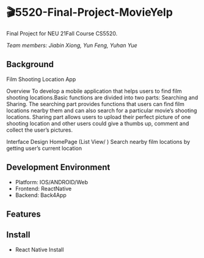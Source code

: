 # 🎬5520-Final-Project-MovieYelp

Final Project for NEU 21Fall Course CS5520.

*Team members: Jiabin Xiong, Yun Feng, Yuhan Yue*

## Background

Film Shooting Location App

Overview
To develop a mobile application that helps users to find film shooting locations.Basic functions are divided into two parts: Searching and Sharing. The searching part provides functions that users can find film locations nearby them and can also search for a particular movie’s shooting locations. Sharing part allows users to upload their perfect picture of one shooting location and other users could give a thumbs up, comment and collect the user’s pictures.

Interface Design
HomePage (List View/ )
Search nearby film locations by getting user’s current location

## Development Environment

* Platform: IOS/ANDROID/Web
* Frontend: ReactNative
* Backend: Back4App



## Features



## Install

* React Native Install

  








